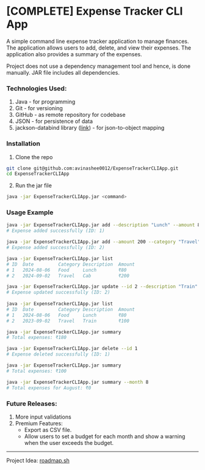 # [COMPLETE] Expense Tracker CLI App

A simple command line expense tracker application to manage finances. The application allows users to add, delete, and view their expenses. The application also provides a summary of the expenses.

Project does not use a dependency management tool and hence, is done manually. JAR file includes all dependencies.

### Technologies Used:
1. Java - for programming
2. Git - for versioning
3. GitHub - as remote repository for codebase
4. JSON - for persistence of data
5. jackson-databind library ([link](https://github.com/FasterXML/jackson-databind)) - for json-to-object mapping

### Installation
1. Clone the repo
```bash
git clone git@github.com:avinashee0012/ExpenseTrackerCLIApp.git
cd ExpenseTrackerCLIApp
```
2. Run the jar file
```bash
java -jar ExpenseTrackerCLIApp.jar <command>
```

### Usage Example
```bash
java -jar ExpenseTrackerCLIApp.jar add --description "Lunch" --amount 80 --category "Food"
# Expense added successfully (ID: 1)

java -jar ExpenseTrackerCLIApp.jar add --amount 200 --category "Travel" --description "Cab"
# Expense added successfully (ID: 2)

java -jar ExpenseTrackerCLIApp.jar list
# ID  Date         Category Description  Amount
# 1   2024-08-06   Food     Lunch        ₹80
# 2   2024-09-02   Travel   Cab          ₹200

java -jar ExpenseTrackerCLIApp.jar update --id 2 --description "Train" --amount 100
# Expense updated successfully (ID: 2)
  
java -jar ExpenseTrackerCLIApp.jar list
# ID  Date         Category Description  Amount
# 1   2024-08-06   Food     Lunch        ₹80
# 2   2023-09-02   Travel   Train        ₹100

java -jar ExpenseTrackerCLIApp.jar summary
# Total expenses: ₹180

java -jar ExpenseTrackerCLIApp.jar delete --id 1
# Expense deleted successfully (ID: 1)

java -jar ExpenseTrackerCLIApp.jar summary
# Total expenses: ₹100

java -jar ExpenseTrackerCLIApp.jar summary --month 8
# Total expenses for August: ₹0
```

### Future Releases:
1. More input validations
2. Premium Features:
    - Export as CSV file.
    - Allow users to set a budget for each month and show a warning when the user exceeds the budget.

_____

Project Idea: [roadmap.sh](https://roadmap.sh/projects/expense-tracker) 
